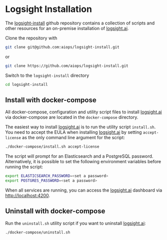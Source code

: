 # Logsight Installation

The [logsight-install](https://github.com/aiops/logsight-install) github repository contains a collection of scripts and other resources for an on-premise installation of [logsight.ai](https://logsight.ai).

Clone the repository with

```bash
git clone git@github.com:aiops/logsight-install.git
```

or 

```bash
git clone https://github.com/aiops/logsight-install.git
```

Switch to the ```logsight-install``` directory

```bash
cd logsight-install
```
## Install with docker-compose

All docker-compose, configuration and utility script files to install [logsight.ai](https://logsight.ai) via docker-compose are located in the ```docker-compose``` directory.

The easiest way to install [logsight.ai](https://logsight.ai) is to run the utility script ```install.sh```. You need to accept the EULA when installing [logsight.ai](https://logsight.ai) by setting ```accept-license``` as the only command line argument for the script:

```bash
./docker-compose/install.sh accept-license
```

The script will prompt for an Elasticsearch and a PostgreSQL password. Alternatively, it is possible to set the following environment variables before running the script:

```bash
export ELASTICSEARCH_PASSWORD=<set a password>
export POSTGRES_PASSWORD=<set a password>
```

When all services are running, you can access the [logsight.ai](https://logsight.ai) dashboard via [http://localhost:4200](http://localhost:4200).

## Uninstall with docker-compose

Run the ```uninstall.sh``` utility script if you want to uninstall [logsight.ai](https://logsight.ai):

```bash
./docker-compose/uninstall.sh
```